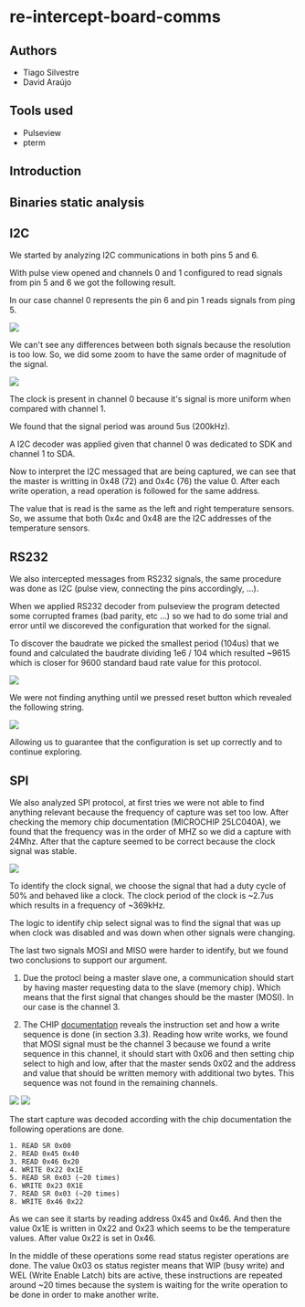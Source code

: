 # re-intercept-board-comms

## Authors
- Tiago Silvestre
- David Araújo

## Tools used
- Pulseview
- pterm

## Introduction

## Binaries static analysis


## I2C
We started by analyzing I2C communications in both pins 5 and 6.

With pulse view opened and channels 0 and 1 configured to read signals from pin 5 and 6 we got the following result.

In our case channel 0 represents the pin 6 and pin 1 reads signals from ping 5. 

<img src="./docs/images/04_period_of_comms.png">

We can't see any differences between both signals because the resolution is too low. So, we did some zoom to have the same order of magnitude of the signal.

<img src="./docs/images/05_i2c_analyzer.png">

The clock is present in channel 0 because it's signal is more uniform when compared with channel 1.

We found that the signal period was around 5us (200kHz).

A I2C decoder was applied given that channel 0 was dedicated to SDK and channel 1 to SDA.

Now to interpret the I2C messaged that are being captured, we can see that the master is writting in 0x48 (72) and 0x4c (76) the value 0. After each write operation, a read operation is followed for the same address.

The value that is read is the same as the left and right temperature sensors. So, we assume that both 0x4c and 0x48 are the I2C addresses of the temperature sensors.


## RS232
We also intercepted messages from RS232 signals, the same procedure was done as I2C (pulse view, connecting the pins accordingly, ...).

When we applied RS232 decoder from pulseview the program detected some corrupted frames (bad parity, etc ...) so we had to do some trial and error until we discoreved the configuration that worked for the signal.

To discover the baudrate we picked the smallest period (104us) that we found and calculated the baudrate dividing 1e6 / 104 which resulted ~9615 which is closer for 9600 standard baud rate value for this protocol.

<img src="./docs/images/07_RS232_serial_capture_specs.png">


We were not finding anything until we pressed reset button which revealed the following string.

<img src="./docs/images/08_RS232_reset.png">

Allowing us to guarantee that the configuration is set up correctly and to continue exploring.


## SPI
We also analyzed SPI protocol, at first tries we were not able to find anything relevant because the frequency of capture was set too low. After checking the memory chip documentation (MICROCHIP 25LC040A), we found that the frequency was in the order of MHZ so we did a capture with 24Mhz. After that the capture seemed to be correct because the clock signal was stable.

<img src="./docs/images/11_SPI_frequency.png">

To identify the clock signal, we choose the signal that had a duty cycle of 50% and behaved like a clock.
The clock period of the clock is ~2.7us which results in a frequency of ~369kHz.

The logic to identify chip select signal was to find the signal that was up when clock was disabled and was down when other signals were changing.

The last two signals MOSI and MISO were harder to identify, but we found two conclusions to support our argument.

1. Due the protocl being a master slave one, a communication should start by having master requesting data to the slave (memory chip). Which means that the first signal that changes should be the master (MOSI). In our case is the channel 3.

2. The CHIP [documentation](https://ww1.microchip.com/downloads/aemDocuments/documents/MPD/ProductDocuments/DataSheets/25AA040A-25LC040A4-Kbit-SPI-Bus-Serial-EEPROM-20001827J.pdf) reveals the instruction set and how a write sequence is done (in section 3.3). Reading how write works, we found that MOSI signal must be the channel 3 because we found a write sequence in this channel, it should start with 0x06 and then setting chip select to high and low, after that the master sends 0x02 and the address and value that should be written memory with additional two bytes. This sequence was not found in the remaining channels.

<img src="./docs/images/12_CHIP_IS.png">
<img src="./docs/images/13_SPI_WRITE.png">

The start capture was decoded according with the chip documentation the following operations are done.

```
1. READ SR 0x00
2. READ 0x45 0x40
3. READ 0x46 0x20
4. WRITE 0x22 0x1E
5. READ SR 0x03 (~20 times)
6. WRITE 0x23 0X1E
7. READ SR 0x03 (~20 times)
8. WRITE 0x46 0x22
```

As we can see it starts by reading address 0x45 and 0x46. And then the value 0x1E is written in 0x22 and 0x23 which seems to be the temperature values.
After value 0x22 is set in 0x46.

In the middle of these operations some read status register operations are done. The value 0x03 os status register means that WIP (busy write) and WEL (Write Enable Latch) bits are active, these instructions are repeated around ~20 times because the system is waiting for the write operation to be done in order to make another write.